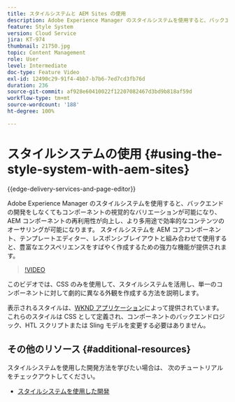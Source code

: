 ```yaml
---
title: スタイルシステムと AEM Sites の使用
description: Adobe Experience Manager のスタイルシステムを使用すると、バックエンドの開発をしなくてもコンポーネントの視覚的なバリエーションが可能になり、AEM コンポーネントの再利用性が向上し、より多用途で効率的なコンテンツのオーサリングが可能になります。 スタイルシステムを AEM コアコンポーネント、テンプレートエディター、レスポンシブレイアウトと組み合わせて使用すると、豊富なエクスペリエンスをすばやく作成するための強力な機能が提供されます。
feature: Style System
version: Cloud Service
jira: KT-974
thumbnail: 21750.jpg
topic: Content Management
role: User
level: Intermediate
doc-type: Feature Video
exl-id: 12490c29-91f4-4bb7-b7b6-7ed7cd3fb76d
duration: 236
source-git-commit: af928e60410022f12207082467d3bd9b818af59d
workflow-type: tm+mt
source-wordcount: '188'
ht-degree: 100%

---
```


# スタイルシステムの使用 {#using-the-style-system-with-aem-sites}

{{edge-delivery-services-and-page-editor}}

Adobe Experience Manager のスタイルシステムを使用すると、バックエンドの開発をしなくてもコンポーネントの視覚的なバリエーションが可能になり、AEM コンポーネントの再利用性が向上し、より多用途で効率的なコンテンツのオーサリングが可能になります。 スタイルシステムを AEM コアコンポーネント、テンプレートエディター、レスポンシブレイアウトと組み合わせて使用すると、豊富なエクスペリエンスをすばやく作成するための強力な機能が提供されます。

>[!VIDEO](https://video.tv.adobe.com/v/21750?quality=12&learn=on)

このビデオでは、CSS のみを使用して、スタイルシステムを活用し、単一のコンポーネントに対して劇的に異なる外観を作成する方法を説明します。

表示されるスタイルは、[WKND アプリケーション](https://github.com/adobe/aem-guides-wknd)によって提供されています。これらのスタイルは CSS として定義され、コンポーネントのバックエンドロジック、HTL スクリプトまたは Sling モデルを変更する必要はありません。

## その他のリソース {#additional-resources}

スタイルシステムを使用した開発方法を学びたい場合は、 次のチュートリアルをチェックアウトしてください。

* [スタイルシステムを使用した開発](https://experienceleague.adobe.com/docs/experience-manager-learn/getting-started-wknd-tutorial-develop/style-system.html?lang=ja)
